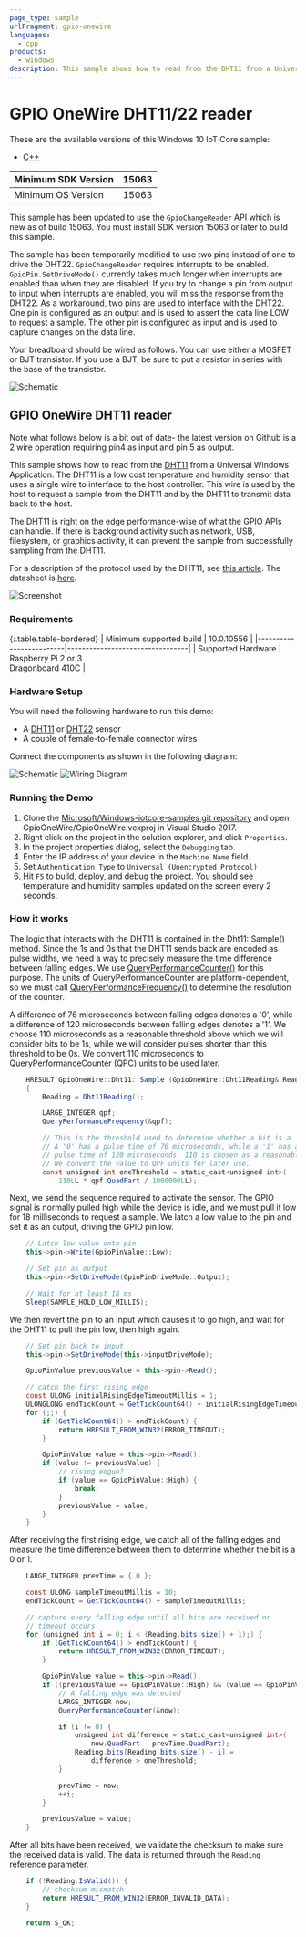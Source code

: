 ```yaml
---
page_type: sample
urlFragment: gpio-onewire
languages:
  - cpp
products:
  - windows
description: This sample shows how to read from the DHT11 from a Universal Windows Application for Windows 10 IoT Core.
---
```


# GPIO OneWire DHT11/22 reader

These are the available versions of this Windows 10 IoT Core sample:

* [C++](./CPP/ReadMe.md)

| Minimum SDK Version | 15063 |
|---------------------|-------|
| Minimum OS Version  | 15063 |

This sample has been updated to use the `GpioChangeReader` API which is
new as of build 15063. You must install SDK version 15063 or later to build
this sample.

The sample has been temporarily modified to use two pins instead of one to
drive the DHT22. `GpioChangeReader` requires interrupts to be
enabled. `GpioPin.SetDriveMode()` currently takes
much longer when interrupts are enabled than when they are
disabled. If you try to change a pin from output to input when interrupts
are enabled, you will miss the response from the DHT22.
As a workaround, two pins are used to interface with the DHT22.
One pin is configured as an output and is used to assert the data line LOW
to request a sample. The other pin is configured as input and is used to
capture changes on the data line.

Your breadboard should be wired as follows. You can use either a MOSFET or
BJT transistor. If you use a BJT, be sure to put a resistor in series with the
base of the transistor.

![Schematic](../../Resources/images/GpioOneWire/schematic.png)


## GPIO OneWire DHT11 reader

Note what follows below is a bit out of date-  the latest version on Github is a 2 wire operation requiring pin4 as input and pin 5 as output.

This sample shows how to read from the [DHT11](https://www.adafruit.com/product/386)
from a Universal Windows Application. The DHT11 is a low cost temperature and
humidity sensor that uses a single wire to interface to the host controller.
This wire is used by the host to request a sample from the DHT11 and
by the DHT11 to transmit data back to the host.

The DHT11 is right on the edge performance-wise of what the GPIO APIs can
handle. If there is background activity such as network, USB, filesystem, or
graphics activity, it can prevent the sample from successfully sampling
from the DHT11.

For a description of the protocol used by the DHT11, see
[this article](http://embedded-lab.com/blog/?p=4333). The datasheet is [here](http://akizukidenshi.com/download/ds/aosong/DHT11.pdf).

![Screenshot](../../Resources/images/GpioOneWire/GpioOneWireScreen1.png)

### Requirements

{:.table.table-bordered}
| Minimum supported build | 10.0.10556                      |
|-------------------------|---------------------------------|
| Supported Hardware      | Raspberry Pi 2 or 3<br />Dragonboard 410C |

### Hardware Setup

You will need the following hardware to run this demo:

 * A [DHT11](https://www.adafruit.com/product/386) or [DHT22](http://www.adafruit.com/products/385) sensor
 * A couple of female-to-female connector wires

Connect the components as shown in the following diagram:

![Schematic](../../Resources/images/GpioOneWire/GpioOneWireSchematic.png)
![Wiring Diagram](../../Resources/images/GpioOneWire/GpioOneWireFritz.png)

### Running the Demo

 1. Clone the [Microsoft/Windows-iotcore-samples git repository](https://github.com/Microsoft/Windows-iotcore-samples/blob/develop/Samples/GpioOneWire)
    and open GpioOneWire/GpioOneWire.vcxproj in Visual Studio 2017.
 1. Right click on the project in the solution explorer, and click `Properties`.
 1. In the project properties dialog, select the `Debugging` tab.
 1. Enter the IP address of your device in the `Machine Name` field.
 1. Set `Authentication Type` to `Universal (Unencrypted Protocol)`
 1. Hit `F5` to build, deploy, and debug the project. You should see temperature
    and humidity samples updated on the screen every 2 seconds.

### How it works

The logic that interacts with the DHT11 is contained in the Dht11::Sample()
method. Since the 1s and 0s that the DHT11 sends back are encoded as pulse
widths, we need a way to precisely measure the time difference between
falling edges. We use [QueryPerformanceCounter()](https://msdn.microsoft.com/en-us/library/windows/desktop/ms644904(v=vs.85).aspx)
for this purpose. The units of QueryPerformanceCounter are platform-dependent,
so we must call [QueryPerformanceFrequency()](https://msdn.microsoft.com/en-us/library/windows/desktop/ms644905(v=vs.85).aspx)
to determine the resolution of the counter.

A difference of 76 microseconds between falling edges denotes a '0', while a
difference of 120 microseconds between falling edges denotes a '1'.
We choose 110 microseconds as a reasonable threshold above which we will
consider bits to be 1s, while we will consider pulses shorter
than this threshold to be 0s. We convert 110 microseconds to
QueryPerformanceCounter (QPC) units to be used later.

```csharp
	HRESULT GpioOneWire::Dht11::Sample (GpioOneWire::Dht11Reading& Reading)
	{
		Reading = Dht11Reading();

		LARGE_INTEGER qpf;
		QueryPerformanceFrequency(&qpf);

		// This is the threshold used to determine whether a bit is a '0' or a '1'.
		// A '0' has a pulse time of 76 microseconds, while a '1' has a
		// pulse time of 120 microseconds. 110 is chosen as a reasonable threshold.
		// We convert the value to QPF units for later use.
		const unsigned int oneThreshold = static_cast<unsigned int>(
			110LL * qpf.QuadPart / 1000000LL);
``` 

Next, we send the sequence required to activate the sensor. The GPIO signal
is normally pulled high while the device is idle, and we must pull it low
for 18 milliseconds to request a sample. We latch a low value to the pin
and set it as an output, driving the GPIO pin low.

```csharp
    // Latch low value onto pin
    this->pin->Write(GpioPinValue::Low);

    // Set pin as output
    this->pin->SetDriveMode(GpioPinDriveMode::Output);

    // Wait for at least 18 ms
    Sleep(SAMPLE_HOLD_LOW_MILLIS);
```

We then revert the pin to an input which causes it to go high, and wait for
the DHT11 to pull the pin low, then high again.

```csharp
    // Set pin back to input
    this->pin->SetDriveMode(this->inputDriveMode);

    GpioPinValue previousValue = this->pin->Read();

    // catch the first rising edge
    const ULONG initialRisingEdgeTimeoutMillis = 1;
    ULONGLONG endTickCount = GetTickCount64() + initialRisingEdgeTimeoutMillis;
    for (;;) {
        if (GetTickCount64() > endTickCount) {
            return HRESULT_FROM_WIN32(ERROR_TIMEOUT);
        }

        GpioPinValue value = this->pin->Read();
        if (value != previousValue) {
            // rising edgue?
            if (value == GpioPinValue::High) {
                break;
            }
            previousValue = value;
        }
    }
```

After receiving the first rising edge, we catch all of the falling edges
and measure the time difference between them to determine whether the bit
is a 0 or 1.

```csharp
    LARGE_INTEGER prevTime = { 0 };

    const ULONG sampleTimeoutMillis = 10;
    endTickCount = GetTickCount64() + sampleTimeoutMillis;

    // capture every falling edge until all bits are received or
    // timeout occurs
    for (unsigned int i = 0; i < (Reading.bits.size() + 1);) {
        if (GetTickCount64() > endTickCount) {
            return HRESULT_FROM_WIN32(ERROR_TIMEOUT);
        }

        GpioPinValue value = this->pin->Read();
        if ((previousValue == GpioPinValue::High) && (value == GpioPinValue::Low)) {
            // A falling edge was detected
            LARGE_INTEGER now;
            QueryPerformanceCounter(&now);

            if (i != 0) {
                unsigned int difference = static_cast<unsigned int>(
                    now.QuadPart - prevTime.QuadPart);
                Reading.bits[Reading.bits.size() - i] =
                    difference > oneThreshold;
            }

            prevTime = now;
            ++i;
        }

        previousValue = value;
    }
```

After all bits have been received, we validate the checksum to make sure the
received data is valid. The data is returned through the `Reading` reference
parameter.

```csharp
    if (!Reading.IsValid()) {
        // checksum mismatch
        return HRESULT_FROM_WIN32(ERROR_INVALID_DATA);
    }

    return S_OK;
```
